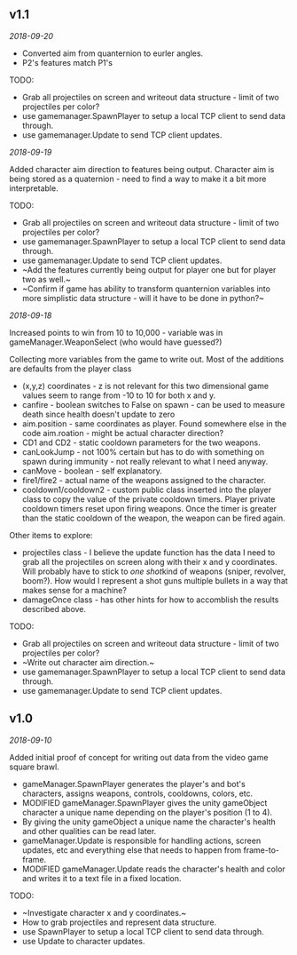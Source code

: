 ﻿<!-- -*- mode: markdown; fill-column: 8192 -*- -->

## v1.1

*2018-09-20*

* Converted aim from quanternion to eurler angles.
* P2's features match P1's

TODO:
* Grab all projectiles on screen and writeout data structure - limit of two projectiles per color?
* use gamemanager.SpawnPlayer to setup a local TCP client to send data through.
* use gamemanager.Update to send TCP client updates.

*2018-09-19*

Added character aim direction to features being output. Character aim is being stored as a quaternion - need to find a way to make it a bit more interpretable.

TODO:
* Grab all projectiles on screen and writeout data structure - limit of two projectiles per color?
* use gamemanager.SpawnPlayer to setup a local TCP client to send data through.
* use gamemanager.Update to send TCP client updates.
* ~Add the features currently being output for player one but for player two as well.~
* ~Confirm if game has ability to transform quanternion variables into more simplistic data structure - will it have to be done in python?~

*2018-09-18*

Increased points to win from 10 to 10,000 - variable was in gameManager.WeaponSelect (who would have guessed?)

Collecting more variables from the game to write out. Most of the additions are defaults from the player class
 * (x,y,z) coordinates - z is not relevant for this two dimensional game values seem to range from -10 to 10 for both x and y.
 * canfire - boolean switches to False on spawn - can be used to measure death since health doesn't update to zero
 * aim.position - same coordinates as player. Found somewhere else in the code aim.roation - might be actual character direction?
 * CD1 and CD2 - static cooldown parameters for the two weapons.
 * canLookJump - not 100% certain but has to do with something on spawn during immunity - not really relevant to what I need anyway.
 * canMove - boolean - self explanatory.
 * fire1/fire2 - actual name of the weapons assigned to the character.
 * cooldown1/cooldown2 - custom public class inserted into the player class to copy the value of the private cooldown timers. Player private cooldown timers reset upon firing weapons. Once the timer is greater than the static cooldown of the weapon, the weapon can be fired again.
 
 Other items to explore:
 * projectiles class - I believe the update function has the data I need to grab all the projectiles on screen along with their x and y coordinates. Will probably have to stick to *one shot*kind of weapons (sniper, revolver, boom?). How would I represent a shot guns multiple bullets in a way that makes sense for a machine?
 * damageOnce class - has other hints for how to accomblish the results described above.
 
TODO:
* Grab all projectiles on screen and writeout data structure - limit of two projectiles per color?
* ~Write out character aim direction.~
* use gamemanager.SpawnPlayer to setup a local TCP client to send data through.
* use gamemanager.Update to send TCP client updates.


## v1.0

*2018-09-10*

Added initial proof of concept for writing out data from the video game square brawl.

* gameManager.SpawnPlayer generates the player's and bot's characters, assigns weapons, controls, cooldowns, colors, etc.
* MODIFIED gameManager.SpawnPlayer gives the unity gameObject character a unique name depending on the player's position (1 to 4).
* By giving the unity gameObject a unique name the character's health and other qualities can be read later.
* gameManager.Update is responsible for handling actions, screen updates, etc and everything else that needs to happen from frame-to-frame.
* MODIFIED gameManager.Update reads the character's health and color and writes it to a text file in a fixed location.

TODO:
* ~Investigate character x and y coordinates.~
* How to grab projectiles and represent data structure.
* use SpawnPlayer to setup a local TCP client to send data through.
* use Update to character updates.
